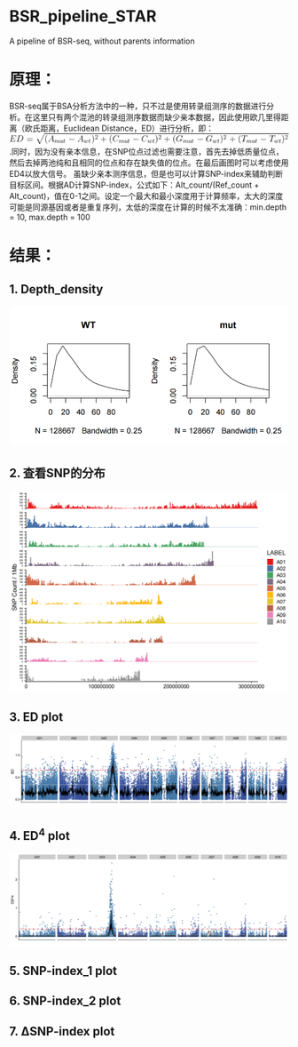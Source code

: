 # BSR_pipeline_STAR
A pipeline of BSR-seq, without parents information
# 原理：
BSR-seq属于BSA分析方法中的一种，只不过是使用转录组测序的数据进行分析。在这里只有两个混池的转录组测序数据而缺少亲本数据，因此使用欧几里得距离（欧氏距离，Euclidean Distance，ED）进行分析，即：![image](https://github.com/LiuBinhahaha/Figs/blob/main/BSR_pipeline/ED.png).同时，因为没有亲本信息，在SNP位点过滤也需要注意，首先去掉低质量位点，然后去掉两池纯和且相同的位点和存在缺失值的位点。在最后画图时可以考虑使用ED4以放大信号。
虽缺少亲本测序信息，但是也可以计算SNP-index来辅助判断目标区间。根据AD计算SNP-index，公式如下：Alt_count/(Ref_count + Alt_count)，值在0-1之间。设定一个最大和最小深度用于计算频率，太大的深度可能是同源基因或者是重复序列，太低的深度在计算的时候不太准确：min.depth = 10, max.depth = 100

# 结果：
## 1. Depth_density
![image](https://github.com/LiuBinhahaha/Figs/blob/main/BSR_pipeline/depth_desity.png)

## 2. 查看SNP的分布
![image](https://github.com/LiuBinhahaha/Figs/blob/main/BSR_pipeline/SNP_distribution_histogram_WSL6.png)

## 3. ED plot
![image](https://github.com/LiuBinhahaha/Figs/blob/main/BSR_pipeline/SWL6_ED_00.png)

## 4. ED<sup>4</sup> plot
![image](https://github.com/LiuBinhahaha/Figs/blob/main/BSR_pipeline/SWL6_ED4_00.png)

## 5. SNP-index_1 plot


## 6. SNP-index_2 plot


## 7. ΔSNP-index plot

